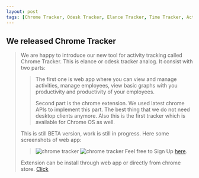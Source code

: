 ```yaml
---
layout: post
tags: [Chrome Tracker, Odesk Tracker, Elance Tracker, Time Tracker, Activity Tracker, Freelance Tracker, Time Tracking Tool, Freelancers Tracking Tool, Employees Tracker, Employees Tracking Tool]
---
```


We released Chrome Tracker
-

> We are happy to introduce our new tool for activity tracking called Chrome Tracker. This is elance or odesk tracker analog. It consist with two parts:
>
>> The first one is web app where you can view and manage activities, manage employees, view basic graphs with you productivity and productivity of your employees.
>>
>> Second part is the chrome extension. We used latest chrome APIs to implement this part. The best thing that we do not need desktop clients anymore. Also this is the first tracker which is available for Chrome OS as well.
>
> This is still BETA version, work is still in progress. Here some screenshots of web app:
>
>>![chrome tracker](https://lh5.googleusercontent.com/lJ20iPYvuXb7Q-NZYUjYOt8sCtfPEOcuGomCLf9bNFGDpBTpI1TQz-Uf4PBYJRVEXWn8uuWDrA=s640-h400-e365-rw)
>>![chrome tracker](https://lh3.googleusercontent.com/XD6bMqilnkvdh_hQdkKwj5t-S74ARikfoZll5ulrdF5JXctZGmfciE_pZsnRG0KSoj2I7g8N=s640-h400-e365-rw)
> Feel free to Sign Up [here](http://chrometracker.com/).
>
> Extension can be install through web app or directly from chrome store. [Click](https://chrome.google.com/webstore/detail/chrome-tracker/ihlecadpghkjanimlphhpfiakabfdhpn)
